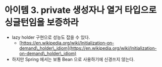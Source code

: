 # 아이템 3. private 생성자나 열거 타입으로 싱글턴임을 보증하라

* lazy holder 구현으로 성능도 잡을 수 있다.
  * [https://en.wikipedia.org/wiki/Initialization-on-demand\_holder\_idiom](https://en.wikipedia.org/wiki/Initialization-on-demand\_holder\_idiom)
* 하지만 Spring 에서는 보통 Bean 으로 사용하기에 신경쓰지 않는다.

